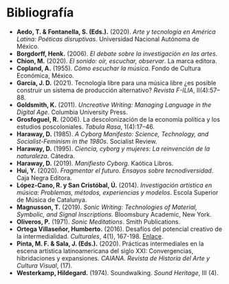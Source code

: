 # Bibliografía

- **Aedo, T. & Fontanella, S. (Eds.).** (2020). *Arte y tecnología en América Latina: Poéticas disruptivas*. Universidad Nacional Autónoma de México.
- **Borgdorff, Henk.** (2006). *El debate sobre la investigación en las artes*.
- **Chion, M.** (2020). *El sonido: oír, escuchar, observar*. La marca editora.
- **Copland, A.** (1955). *Cómo escuchar la música*. Fondo de Cultura Económica, México.
- **García, J. D.** (2021). Tecnología libre para una música libre ¿es posible construir un sistema de producción alternativo? *Revista F-ILIA*, II(4):57–88.
- **Goldsmith, K.** (2011). *Uncreative Writing: Managing Language in the Digital Age*. Columbia University Press.
- **Grosfoguel, R.** (2006). La descolonización de la economía política y los estudios poscoloniales. *Tabula Rasa*, 1(4):17–46.
- **Haraway, D.** (1985). *A Cyborg Manifesto: Science, Technology, and Socialist-Feminism in the 1980s*. Socialist Review.
- **Haraway, D.** (1995). *Ciencia, cyborg y mujeres: La reinvención de la naturaleza*. Cátedra.
- **Haraway, D.** (2019). *Manifiesto Cyborg*. Kaótica Libros.
- **Hui, Y.** (2020). *Fragmentar el futuro. Ensayos sobre tecnodiversidad*. Caja Negra Editora.
- **López-Cano, R. y San Cristóbal, Ú.** (2014). *Investigación artística en música: Problemas, métodos, experiencias y modelos*. Escola Superior de Música de Catalunya.
- **Magnusson, T.** (2019). *Sonic Writing: Technologies of Material, Symbolic, and Signal Inscriptions*. Bloomsbury Academic, New York.
- **Oliveros, P.** (1971). *Sonic Meditations*. Smith Publications.
- **Ortega Villaseñor, Humberto.** (2016). Desafíos del potencial creativo de la intermedialidad. *Culturales*, 4(1), 167-198. [Enlace](http://www.scielo.org.mx/scielo.php?script=sci_arttext&pid=S1870-11912016000100167&lng=es&tlng=es).
- **Pinta, M. F. & Sala, J. (Eds.).** (2020). Prácticas intermediales en la escena artística latinoamericana del siglo XXI: Convergencias, hibridaciones y expansiones. *CAIANA. Revista de Historia del Arte y Cultura Visual*, (17).
- **Westerkamp, Hildegard.** (1974). Soundwalking. *Sound Heritage*, III (4).